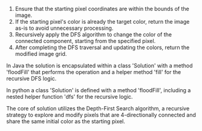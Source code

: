 1. Ensure that the starting pixel coordinates are within the bounds of the image.
2. If the starting pixel's color is already the target color, return the image as-is to avoid unnecessary processing.
3. Recursively apply the DFS algorithm to change the color of the connected component, starting from the specified pixel.
4. After completing the DFS traversal and updating the colors, return the modified image grid.


In Java the solution is encapsulated within a class 'Solution'
with a method 'floodFill' that performs the operation and a helper method 'fill' for the recursive DFS logic.

In python a class 'Solution' is defined with a method 'floodFill', 
including a nested helper function 'dfs' for the recursive logic.

The core of solution utilizes the Depth-First Search algorithm, 
a recursive strategy to explore and modify pixels that are 4-directionally connected and share the same initial color as the starting pixel. 
